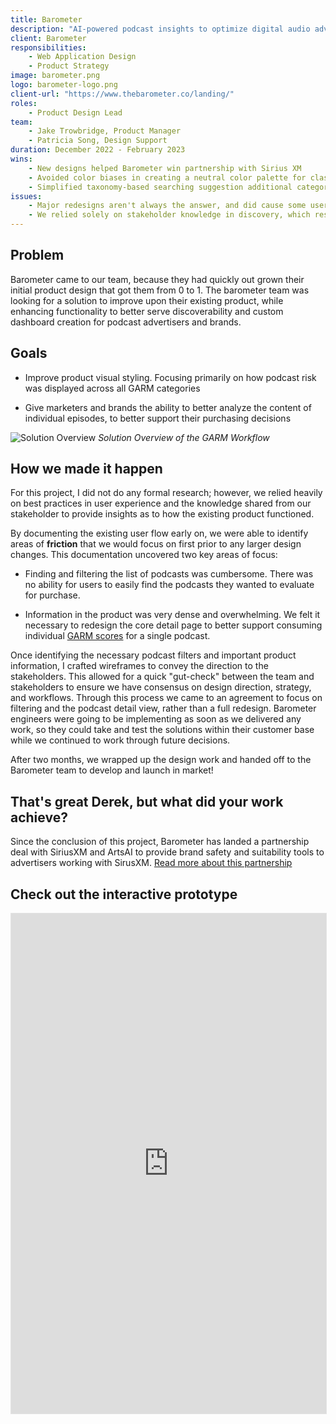 ```yaml
---
title: Barometer
description: "AI-powered podcast insights to optimize digital audio advertising spend. Barometer helps brands and publishers improve the ROI on their marketing and advertisement budgets."
client: Barometer
responsibilities:
    - Web Application Design
    - Product Strategy
image: barometer.png
logo: barometer-logo.png
client-url: "https://www.thebarometer.co/landing/"
roles: 
    - Product Design Lead
team: 
    - Jake Trowbridge, Product Manager
    - Patricia Song, Design Support
duration: December 2022 - February 2023
wins: 
    - New designs helped Barometer win partnership with Sirius XM
    - Avoided color biases in creating a neutral color palette for classification
    - Simplified taxonomy-based searching suggestion additional categorization
issues:
    - Major redesigns aren't always the answer, and did cause some users to need to relearn how to interact with their created lists
    - We relied solely on stakeholder knowledge in discovery, which resulted more iterations than if we performed some generative research to support our design decisions
---
```

<div id="barometer">

<section>

## Problem
Barometer came to our team, because they had quickly out grown their initial product design that got them from 0 to 1. The barometer team was looking for a solution to improve upon their existing product, while enhancing functionality to better serve discoverability and custom dashboard creation for podcast advertisers and brands. 
</section>
<section>

## Goals
- Improve product visual styling. Focusing primarily on how podcast risk was displayed across all GARM categories

- Give marketers and brands the ability to better analyze the content of individual episodes, to better support their purchasing decisions
</section>

![Solution Overview](/assets/projects/barometer/Barometer-1.png)
*Solution Overview of the GARM Workflow*
<section>

## How we made it happen
For this project, I did not do any formal research; however, we relied heavily on best practices in user experience and the knowledge shared from our stakeholder to provide insights as to how the existing product functioned. 

By documenting the existing user flow early on, we were able to identify areas of **friction** that we would focus on first prior to any larger design changes. This documentation uncovered two key areas of focus:
- Finding and filtering the list of podcasts was cumbersome. There was no ability for users to easily find the podcasts they wanted to evaluate for purchase.

- Information in the product was very dense and overwhelming. We felt it necessary to redesign the core detail page to better support consuming individual <a href="https://www.peer39.com/blog/garm-standards" target="_blank">GARM scores</a> for a single podcast. 

Once identifying the necessary podcast filters and important product information, I crafted wireframes to convey the direction to the stakeholders. This allowed for a quick "gut-check" between the team and stakeholders to ensure we have consensus on design direction, strategy, and workflows. Through this process we came to an agreement to focus on filtering and the podcast detail view, rather than a full redesign. Barometer engineers were going to be implementing as soon as we delivered any work, so they could take and test the solutions within their customer base while we continued to work through future decisions. 

After two months, we wrapped up the design work and handed off to the Barometer team to develop and launch in market!
</section>
<section>

## That's great Derek, but what did your work achieve?
Since the conclusion of this project, Barometer has landed a partnership deal with SiriusXM and ArtsAI to provide brand safety and suitability tools to advertisers working with SirusXM. <a href="https://digiday.com/media-buying/sirius-xm-creates-a-podcasting-brand-safety-and-suitability-tool-for-advertisers/" target="_blank">Read more about this partnership</a>
</section>
<section>

## Check out the interactive prototype
<iframe style="border: 1px solid rgba(0, 0, 0, 0.1);" width="100%" height="800" src="https://www.figma.com/embed?embed_host=share&url=https%3A%2F%2Fwww.figma.com%2Fproto%2F28SLlDSPRXWhrwzDxovlGO%2FBarometer%3Fpage-id%3D0%253A1%26type%3Ddesign%26node-id%3D1-10993%26viewport%3D680%252C560%252C0.1%26t%3DcOaUH203PNesl4KF-1%26scaling%3Dscale-down%26starting-point-node-id%3D1%253A10993%26mode%3Ddesign" allowfullscreen></iframe>
</section>
</div>